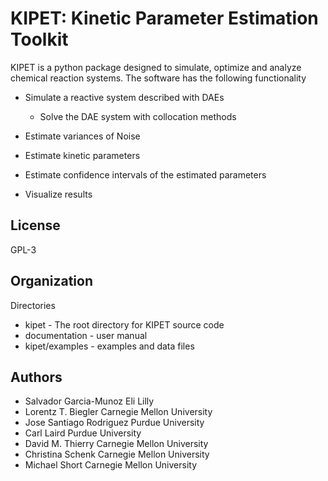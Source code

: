 KIPET: Kinetic Parameter Estimation Toolkit
=======================================

KIPET is a python package designed to simulate, optimize and analyze 
chemical reaction systems. The software has the following functionality

* Simulate a reactive system described with DAEs

  * Solve the DAE system with collocation methods

* Estimate variances of Noise
* Estimate kinetic parameters
* Estimate confidence intervals of the estimated parameters
* Visualize results


License
------------
GPL-3

Organization
------------

Directories
  * kipet - The root directory for KIPET source code
  * documentation - user manual
  * kipet/examples - examples and data files

Authors
--------

   * Salvador Garcia-Munoz Eli Lilly
   * Lorentz T. Biegler Carnegie Mellon University
   * Jose Santiago Rodriguez Purdue University
   * Carl Laird Purdue University
   * David M. Thierry Carnegie Mellon University
   * Christina Schenk Carnegie Mellon University
   * Michael Short Carnegie Mellon University 





